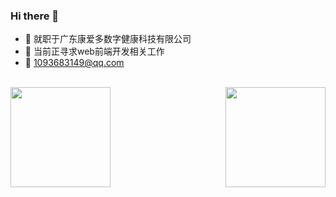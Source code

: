 ### Hi there 👋

- 🔭 就职于广东康爱多数字健康科技有限公司
- 👯 当前正寻求web前端开发相关工作
- 💬 1093683149@qq.com

<br />
<div>
  <a href="https://github.com/panle666/panle666"> 
    <img align="left" height="160px" src="https://github-readme-stats.vercel.app/api?username=panle666&show_icons=true&theme=dracula" />
  </a>
  <a href="https://github.com/panle666/panle666"> 
    <img align="right"  height="160px" src="https://github-readme-stats.vercel.app/api/top-langs/?username=panle666&show_icons=true&layout=compact&theme=dracula"/>
  </a>
</div>
